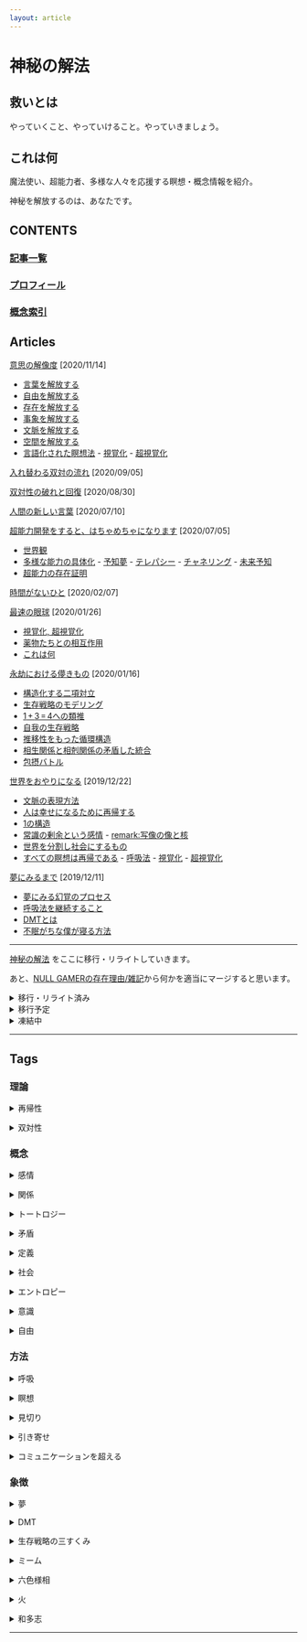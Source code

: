 ```yaml
---
layout: article
---
```


# 神秘の解法

## 救いとは

やっていくこと、やっていけること。やっていきましょう。
<br/>

## これは何

魔法使い、超能力者、多様な人々を応援する瞑想・概念情報を紹介。

神秘を解放するのは、あなたです。
<br/>

## CONTENTS

### [記事一覧](#articles)

### [プロフィール](https://nen10.github.io/methods_over_the_mythic/profile)

### [概念索引](#tags)

## Articles

[意思の解像度](https://nen10.github.io/methods_over_the_mythic/resolution_of_intent) [2020/11/14]

- [言葉を解放する](https://nen10.github.io/methods_over_the_mythic/resolution_of_intent#%E8%A8%80%E8%91%89%E3%82%92%E8%A7%A3%E6%94%BE%E3%81%99%E3%82%8B)
- [自由を解放する](https://nen10.github.io/methods_over_the_mythic/resolution_of_intent#%E8%87%AA%E7%94%B1%E3%82%92%E8%A7%A3%E6%94%BE%E3%81%99%E3%82%8B)
- [存在を解放する](https://nen10.github.io/methods_over_the_mythic/resolution_of_intent#%E5%AD%98%E5%9C%A8%E3%82%92%E8%A7%A3%E6%94%BE%E3%81%99%E3%82%8B)
- [事象を解放する](https://nen10.github.io/methods_over_the_mythic/resolution_of_intent#%E4%BA%8B%E8%B1%A1%E3%82%92%E8%A7%A3%E6%94%BE%E3%81%99%E3%82%8B)
- [文脈を解放する](https://nen10.github.io/methods_over_the_mythic/resolution_of_intent#%E6%96%87%E8%84%88%E3%82%92%E8%A7%A3%E6%94%BE%E3%81%99%E3%82%8B)
- [空間を解放する](https://nen10.github.io/methods_over_the_mythic/resolution_of_intent#%E7%A9%BA%E9%96%93%E3%82%92%E8%A7%A3%E6%94%BE%E3%81%99%E3%82%8B)
- [言語化された瞑想法](https://nen10.github.io/methods_over_the_mythic/resolution_of_intent#%E8%A8%80%E8%AA%9E%E5%8C%96%E3%81%95%E3%82%8C%E3%81%9F%E7%9E%91%E6%83%B3%E6%B3%95) - [視覚化](https://nen10.github.io/methods_over_the_mythic/resolution_of_intent#%E8%A6%96%E8%A6%9A%E5%8C%96) - [超視覚化](https://nen10.github.io/methods_over_the_mythic/resolution_of_intent#%E8%B6%85%E8%A6%96%E8%A6%9A%E5%8C%96)

[入れ替わる双対の流れ](https://nen10.github.io/methods_over_the_mythic/duality_flow) [2020/09/05]

[双対性の破れと回復](https://nen10.github.io/methods_over_the_mythic/recursive_duality) [2020/08/30]

[人間の新しい言葉](https://nen10.github.io/methods_over_the_mythic/the_emperor's_new_words) [2020/07/10]

[超能力開発をすると、はちゃめちゃになります](https://nen10.github.io/methods_over_the_mythic/psychic_development) [2020/07/05]

- [世界観](https://nen10.github.io/methods_over_the_mythic/psychic_development#世界観)
- [多様な能力の具体化](https://nen10.github.io/methods_over_the_mythic/psychic_development#多様な能力の具体化)  - [予知夢](https://nen10.github.io/methods_over_the_mythic/psychic_development#予知夢) - [テレパシー](https://nen10.github.io/methods_over_the_mythic/psychic_development#テレパシー) - [チャネリング](https://nen10.github.io/methods_over_the_mythic/psychic_development#チャネリング) - [未来予知](https://nen10.github.io/methods_over_the_mythic/psychic_development#未来予知)
- [超能力の存在証明](https://nen10.github.io/methods_over_the_mythic/psychic_development#超能力の存在証明)

[時間がないひと](https://nen10.github.io/methods_over_the_mythic/freetime) [2020/02/07]

[最速の眼球](https://nen10.github.io/methods_over_the_mythic/rapideye) [2020/01/26]

- [視覚化, 超視覚化](https://nen10.github.io/methods_over_the_mythic/rapideye#視覚化) 
- [薬物たちとの相互作用](https://nen10.github.io/methods_over_the_mythic/rapideye#薬物たちとの相互作用) 
- [これは何](https://nen10.github.io/methods_over_the_mythic/rapideye#これは何) 

[永劫における儚きもの](https://nen10.github.io/methods_over_the_mythic/survivaltriality) [2020/01/16]

- [構造化する二項対立](https://nen10.github.io/methods_over_the_mythic/survivaltriality#構造化する二項対立)
- [生存戦略のモデリング](https://nen10.github.io/methods_over_the_mythic/survivaltriality#生存戦略のモデリング)
- [1$\,+\,$3$\,=\,$4への類推](https://nen10.github.io/methods_over_the_mythic/survivaltriality#134-への類推)
- [自我の生存戦略](https://nen10.github.io/methods_over_the_mythic/survivaltriality#自我の生存戦略)
- [推移性をもった循環構造](https://nen10.github.io/methods_over_the_mythic/survivaltriality#推移性をもった循環構造)
- [相生関係と相剋関係の矛盾した統合](https://nen10.github.io/methods_over_the_mythic/survivaltriality#相生関係と相剋関係の矛盾した統合)
- [包摂バトル](https://nen10.github.io/methods_over_the_mythic/survivaltriality#包摂バトル)

[世界をおやりになる](https://nen10.github.io/methods_over_the_mythic/recursion2med) [2019/12/22]

- [文脈の表現方法](https://nen10.github.io/methods_over_the_mythic/recursion2med#文脈の表現方法)
- [人は幸せになるために再帰する](https://nen10.github.io/methods_over_the_mythic/recursion2med#人は幸せになるために再帰する)
- [1の構造](https://nen10.github.io/methods_over_the_mythic/recursion2med#1の構造)
- [常識の剰余という感情](https://nen10.github.io/methods_over_the_mythic/recursion2med#常識の剰余という感情) - [remark:写像の像と核](https://nen10.github.io/methods_over_the_mythic/recursion2med#remark写像の像と核)
- [世界を分割し社会にするもの](https://nen10.github.io/methods_over_the_mythic/recursion2med#世界を分割し社会にするもの)
- [すべての瞑想は再帰である](https://nen10.github.io/methods_over_the_mythic/recursion2med#すべての瞑想は再帰である) - [呼吸法](https://nen10.github.io/methods_over_the_mythic/recursion2med#呼吸法) - [視覚化](https://nen10.github.io/methods_over_the_mythic/recursion2med#視覚化) - [超視覚化](https://nen10.github.io/methods_over_the_mythic/recursion2med#超視覚化)

[夢にみるまで](https://nen10.github.io/methods_over_the_mythic/med2sleep) [2019/12/11]

- [夢にみる幻覚のプロセス](https://nen10.github.io/methods_over_the_mythic/med2sleep#夢にみる幻覚のプロセス)
- [呼吸法を継続すること](https://nen10.github.io/methods_over_the_mythic/med2sleep#呼吸法を継続すること)
- [DMTとは](https://nen10.github.io/methods_over_the_mythic/med2sleep#dmtとは)
- [不眠がちな僕が寝る方法](https://nen10.github.io/methods_over_the_mythic/med2sleep#不眠がちな僕が寝る方法)


***

[神秘の解法](https://www.psyclemeditation.com/) をここに移行・リライトしていきます。

あと、[NULL GAMERの存在理由/雑記](https://raisondetreofnullgamer.jimdofree.com/log/%E9%9B%91%E8%A8%98/)から何かを適当にマージすると思います。


<details>
<summary>移行・リライト済み</summary>

<p><a href="https://www.psyclemeditation.com/2019-10-15-euphoria/">絶頂へ至る社会性</a><br/> $\Rightarrow$ <a href="https://nen10.github.io/methods_over_the_mythic/recursion2med#文脈の表現方法">文脈の表現方法</a> <a href="https://nen10.github.io/methods_over_the_mythic/recursion2med#人は幸せになるために再帰する">人は幸せになるために再帰する</a></p>

<p><a href="https://www.psyclemeditation.com/2019-11-12-recursive-oneness/">再帰性</a><br/> $\Rightarrow$ <a href="https://nen10.github.io/methods_over_the_mythic/recursion2med#1の構造">1の構造</a></p>

<p><a href="https://www.psyclemeditation.com/2019-11-04-modulo-common-sence/">感情のしがらみ:常識の剰余</a><br/> $\Rightarrow$ <a href="https://nen10.github.io/methods_over_the_mythic/recursion2med#常識の剰余という感情">常識の剰余という感情</a> <a href="https://nen10.github.io/methods_over_the_mythic/recursion2med#世界を分割し社会にするもの">世界を分割し社会にするもの</a></p>

<p><a href="https://www.psyclemeditation.com/2019-10-20-meditation/">瞑想</a><br/> $\Rightarrow$ <a href="https://nen10.github.io/methods_over_the_mythic/recursion2med#すべての瞑想は再帰である">すべての瞑想は再帰である</a></p>


<p><a href="https://www.psyclemeditation.com/2017-08-08-magictriality/">魔法の三すくみ</a><br/> $\Rightarrow$ <a href="https://nen10.github.io/methods_over_the_mythic/survivaltriality#構造化する二項対立">構造化する二項対立</a> <a href="https://nen10.github.io/methods_over_the_mythic/survivaltriality#生存戦略のモデリング">生存戦略のモデリング</a></p>

<p><a href="https://www.psyclemeditation.com/2017-06-04-decision/">判断</a><br/> $\Rightarrow$ <a href="https://nen10.github.io/methods_over_the_mythic/survivaltriality#自我の生存戦略">自我の生存戦略</a></p>

<p><a href="https://www.psyclemeditation.com/2017-06-25-angermanagement/">降霊術/怒り</a><br/> $\Rightarrow$ <a href="https://nen10.github.io/methods_over_the_mythic/survivaltriality#包摂バトル">包摂バトル</a></p>

<p><a href="https://www.psyclemeditation.com/2017-11-08-communication/">コミュニケーション</a><br/> $\Rightarrow$ <a href="https://nen10.github.io/methods_over_the_mythic/psychic_development">超能力開発をすると、はちゃめちゃになります</a></p>

<p><a href="https://www.psyclemeditation.com/2017-12-22-future-sight/">仮想通貨の価格を未来予知しよう</a><br/> $\Rightarrow$ <a href="https://nen10.github.io/methods_over_the_mythic/psychic_development">超能力開発をすると、はちゃめちゃになります</a></p>

<p><a href="https://www.psyclemeditation.com/2017-06-18-visualization/">視覚化</a></p> $\Rightarrow$ <p><a href="https://nen10.github.io/methods_over_the_mythic/resolution_of_intent">意思の解像度</a></p>

<p><a href="https://www.psyclemeditation.com/2017-07-10-hypervisualization/">超視覚化</a></p> $\Rightarrow$ <p><a href="https://nen10.github.io/methods_over_the_mythic/resolution_of_intent">意思の解像度</a></p>

<p></p>

</details>
<details>
<summary>移行予定</summary>

<p><a href="https://www.psyclemeditation.com/2019-08-27-tune-in-to-fear/">分離と同調 および 痛みと恐怖</a></p>

<p><a href="https://www.psyclemeditation.com/2019-09-24-diversity/">神</a></p>

<p><a href="https://www.psyclemeditation.com/2019-07-17-origin-of-sence/">感覚の根源</a></p>

<p><a href="https://www.psyclemeditation.com/2019-06-16-open-chest-by-hand/">坐禅のときの手の向きは胸を開く</a></p>

<p><a href="https://www.psyclemeditation.com/2019-04-30-element-des-denkens/">思考のエレメント</a></p>

<p><a href="https://www.psyclemeditation.com/2019-04-16-action-and-world/">行動と世界</a></p>

<p><a href="https://www.psyclemeditation.com/2019-03-12-duality-of-univ-ess/">概念の普遍性と本質性</a></p>

<p><a href="https://www.psyclemeditation.com/2018-12-28-body-control/">姿勢</a></p>

<p><a href="https://www.psyclemeditation.com/2017-10-17-aniracetam/">アニラセタム</a></p>

<p><a href="https://www.psyclemeditation.com/2018-06-03-esp/">心とカルマ/超感覚的知覚の倫理と自己責任の精神</a></p>

<p><a href="https://www.psyclemeditation.com/2017-07-03-unconsciousness/">無意識とやっていく</a></p>

<p><a href="https://www.psyclemeditation.com/2018-01-10-memo/">集合的魂のメモ書き</a></p>

<p><a href="https://www.psyclemeditation.com/2018-01-13-bridle/">魂のたずな</a></p>

<p><a href="https://www.psyclemeditation.com/2017-12-05-magic-item/">超視覚化の活用例と魔道具作成</a></p>

<p><a href="https://www.psyclemeditation.com/2017-09-04-cakra/">首・頭蓋骨を矯正して喉のチャクラを開く</a></p>

<p><a href="https://www.psyclemeditation.com/2017-06-12-breath/">呼吸法</a></p>

<p><a href="https://www.psyclemeditation.com/2017-06-04-meditation/">みなさんが瞑想をおやりになる</a></p>

</details>
<details>
<summary>凍結中</summary>

<p><a href="https://www.psyclemeditation.com/2018-03-09-allusion/">アリュージョン/名前</a></p>

<p><a href="https://www.psyclemeditation.com/2017-09-21-meme/">ミーム</a></p>

<p><a href="https://www.psyclemeditation.com/2017-10-19-duality/">双対性</a></p>

</details>

***

## Tags
### 理論
<p><details><summary>再帰性</summary><div>
<blockquote>

<p><a href="https://nen10.github.io/methods_over_the_mythic/recursion2med">世界をおやりになる</a></p>
<p>超能力開発をすると、はちゃめちゃになります<a href="https://nen10.github.io/methods_over_the_mythic/psychic_development#世界観">#世界観</a></p>
<p><a href="https://nen10.github.io/methods_over_the_mythic/the_emperor's_new_words">人間の新しい言葉</a></p>
<p><a href="https://nen10.github.io/methods_over_the_mythic/recursive_duality">双対性の破れと回復</a></p>

</blockquote>
</div></details></p>

<p><details><summary>双対性</summary><div>
<blockquote>

<p>夢にみるまで
<a href="https://nen10.github.io/methods_over_the_mythic/med2sleep#不眠がちな僕が寝る方法">#不眠がちな僕が寝る方法</a></p>

<p>世界をおやりになる<a href="https://nen10.github.io/methods_over_the_mythic/recursion2med#文脈の表現方法">#文脈の表現方法</a> <a href="https://nen10.github.io/methods_over_the_mythic/recursion2med#1の構造">#1の構造</a></p>
<p><a href="https://nen10.github.io/methods_over_the_mythic/recursive_duality">双対性の破れと回復</a></p>
<p><a href="https://nen10.github.io/methods_over_the_mythic/duality_flow">入れ替わる双対の流れ</a></p>

</blockquote>
</div></details></p>


### 概念


<p><details><summary>感情</summary><div>
<blockquote>

<p>世界をおやりになる<a href="https://nen10.github.io/methods_over_the_mythic/recursion2med#常識の剰余という感情">#常識の剰余という感情</a> <a href="https://nen10.github.io/methods_over_the_mythic/recursion2med#世界を分割し社会にするもの">#世界を分割し社会にするもの</a></p>
</blockquote>
</div></details></p>

<p><details><summary>関係</summary><div>
<blockquote>

<p>世界をおやりになる<a href="https://nen10.github.io/methods_over_the_mythic/recursion2med#常識の剰余という感情">#常識の剰余という感情</a></p>

</blockquote>
</div></details></p>

<p><details><summary>トートロジー</summary><div>
<blockquote>
<p>世界をおやりになる<a href="https://nen10.github.io/methods_over_the_mythic/recursion2med#文脈の表現方法">#文脈の表現方法</a></p>

</blockquote>
</div></details></p>

<p><details><summary>矛盾</summary><div>
<blockquote>
<p><a href="https://nen10.github.io/methods_over_the_mythic/recursive_duality">双対性の破れと回復</a></p>

</blockquote>
</div></details></p>

<p><details><summary>定義</summary><div>
<blockquote>
<p><a href="https://nen10.github.io/methods_over_the_mythic/recursive_duality">双対性の破れと回復</a></p>
<p><a href="https://nen10.github.io/methods_over_the_mythic/resolution_of_intent">意思の解像度</a></p>

</blockquote>
</div></details></p>

<p><details><summary>社会</summary><div>
<blockquote>

<p><a href="https://nen10.github.io/methods_over_the_mythic/recursion2med">世界をおやりになる</a></p>
<p><a href="https://nen10.github.io/methods_over_the_mythic/recursive_duality">双対性の破れと回復</a></p>
<p><a href="https://nen10.github.io/methods_over_the_mythic/resolution_of_intent">意思の解像度</a></p>

</blockquote>
</div></details></p>

<p><details><summary>エントロピー</summary><div>
<blockquote>

<p><a href="https://nen10.github.io/methods_over_the_mythic/freetime">時間がないひと</a></p>

</blockquote>
</div></details></p>


<p><details><summary>意識</summary><div>
<blockquote>

<p><a href="https://nen10.github.io/methods_over_the_mythic/the_emperor's_new_words">人間の新しい言葉</a></p>
<p><a href="https://nen10.github.io/methods_over_the_mythic/recursive_duality">双対性の破れと回復</a></p>
<p><a href="https://nen10.github.io/methods_over_the_mythic/resolution_of_intent">意思の解像度</a></p>

</blockquote>
</div></details></p>

<p><details><summary>自由</summary><div>
<blockquote>

<p><a href="https://nen10.github.io/methods_over_the_mythic/resolution_of_intent">意思の解像度</a></p>

</blockquote>
</div></details></p>

### 方法

<p><details><summary>呼吸</summary><div>
<blockquote>

<p><a href="https://nen10.github.io/methods_over_the_mythic/med2sleep">夢にみるまで</a></p>

<p>世界をおやりになる<a href="https://nen10.github.io/methods_over_the_mythic/recursion2med#呼吸法">#呼吸法</a></p>

</blockquote>
</div></details></p>

<p><details><summary>瞑想</summary><div>
<blockquote>

<p><a href="https://nen10.github.io/methods_over_the_mythic/med2sleep">夢にみるまで</a></p>
<p><a href="https://nen10.github.io/methods_over_the_mythic/recursion2med">世界をおやりになる</a></p>
<p><a href="https://nen10.github.io/methods_over_the_mythic/rapideye">最速の眼球</a></p>
<p><a href="https://nen10.github.io/methods_over_the_mythic/freetime">時間がないひと</a></p>
<p><a href="https://nen10.github.io/methods_over_the_mythic/psychic_development">超能力開発をすると、はちゃめちゃになります</a></p>
<p><a href="https://nen10.github.io/methods_over_the_mythic/recursive_duality">双対性の破れと回復</a></p>
<p><a href="https://nen10.github.io/methods_over_the_mythic/resolution_of_intent">意思の解像度</a></p>

</blockquote>
</div></details></p>


<p><details><summary>見切り</summary><div>
<blockquote>

<p><a href="https://nen10.github.io/methods_over_the_mythic/resolution_of_intent">意思の解像度</a></p>

</blockquote>
</div></details></p>

<p><details><summary>引き寄せ</summary><div>
<blockquote>

<p><a href="https://nen10.github.io/methods_over_the_mythic/resolution_of_intent">意思の解像度</a></p>

</blockquote>
</div></details></p>

<p><details><summary>コミュニケーションを超える</summary><div>
<blockquote>

<p><a href="https://nen10.github.io/methods_over_the_mythic/resolution_of_intent">意思の解像度</a></p>

</blockquote>
</div></details></p>

### 象徴

<p><details><summary>夢</summary><div>
<blockquote>

<p>夢にみるまで<a href="https://nen10.github.io/methods_over_the_mythic/med2sleep#夢にみる幻覚のプロセス">#夢にみる幻覚のプロセス</a></p>
<p><a href="https://nen10.github.io/methods_over_the_mythic/resolution_of_intent">意思の解像度</a></p>

</blockquote>
</div></details></p>

<p><details><summary>DMT</summary><div>
<blockquote>

<p><a href="https://nen10.github.io/methods_over_the_mythic/med2sleep">夢にみるまで</a></p>

</blockquote>
</div></details></p>

<p><details><summary>生存戦略の三すくみ</summary><div>
<blockquote>

<p><a href="https://nen10.github.io/methods_over_the_mythic/survivaltriality">永劫における儚きもの</a></p>

</blockquote>
</div></details></p>

<p><details><summary>ミーム</summary><div>
<blockquote>

<p>超能力開発をすると、はちゃめちゃになります<a href="https://nen10.github.io/methods_over_the_mythic/psychic_development#チャネリング">#チャネリング</a></p>
<p><a href="https://nen10.github.io/methods_over_the_mythic/the_emperor's_new_words">人間の新しい言葉</a></p>
<p><a href="https://nen10.github.io/methods_over_the_mythic/resolution_of_intent">意思の解像度</a></p>

</blockquote>
</div></details></p>

<p><details><summary>六色様相</summary><div>
<blockquote>

<p>超能力開発をすると、はちゃめちゃになります<a href="https://nen10.github.io/methods_over_the_mythic/psychic_development#チャネリング">#チャネリング</a></p>

</blockquote>
</div></details></p>

<p><details><summary>火</summary><div>
<blockquote>

<p>超能力開発をすると、はちゃめちゃになります<a href="https://nen10.github.io/methods_over_the_mythic/psychic_development#未来予知">#未来予知</a></p>

</blockquote>
</div></details></p>

<p><details><summary>和多志</summary><div>
<blockquote>
<p><a href="https://nen10.github.io/methods_over_the_mythic/recursive_duality">双対性の破れと回復</a></p>

</blockquote>
</div></details></p>

***

